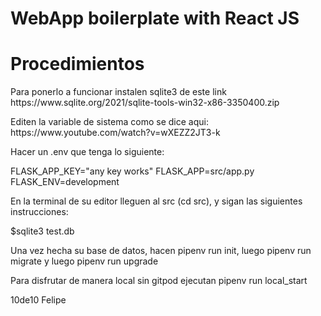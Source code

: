 # WebApp boilerplate with React JS
<h1>Procedimientos</h1>

<p>Para ponerlo a funcionar instalen sqlite3 de este link https://www.sqlite.org/2021/sqlite-tools-win32-x86-3350400.zip</p>

<p>Editen la variable de sistema como se dice aqui: https://www.youtube.com/watch?v=wXEZZ2JT3-k</p>

<p>Hacer un .env que tenga lo siguiente:</p>

<p>FLASK_APP_KEY="any key works"
FLASK_APP=src/app.py
FLASK_ENV=development</p>

<p>En la terminal de su editor lleguen al src (cd src), y sigan las siguientes instrucciones:</p>

<p>$sqlite3 test.db</p>

<p>Una vez hecha su base de datos, hacen pipenv run init, luego pipenv run migrate y luego pipenv run upgrade</p>

<p>Para disfrutar de manera local sin gitpod ejecutan pipenv run local_start</p>

<p>10de10 Felipe</p>